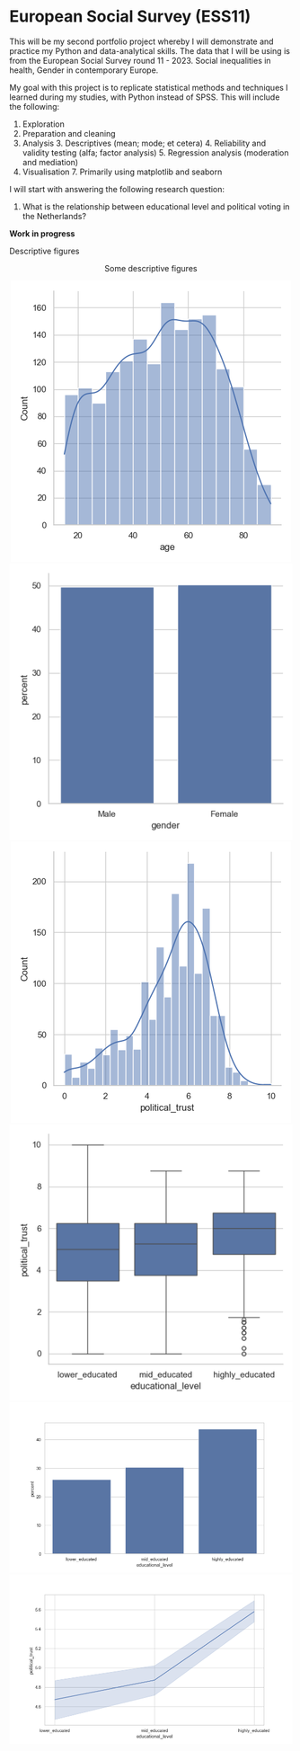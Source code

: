 # European Social Survey (ESS11)
This will be my second portfolio project whereby I will demonstrate and practice my Python and data-analytical skills.
The data that I will be using is from the European Social Survey round 11 - 2023. Social inequalities in health, Gender in contemporary Europe.

My goal with this project is to replicate statistical methods and techniques I learned during my studies, with Python instead of SPSS.
This will include the following:
1. Exploration 
2. Preparation and cleaning
2. Analysis
   3. Descriptives (mean; mode; et cetera)
   4. Reliability and validity testing (alfa; factor analysis)
   5. Regression analysis (moderation and mediation)
6. Visualisation
   7. Primarily using matplotlib and seaborn

I will start with answering the following research question:
1. What is the relationship between educational level and political voting in the Netherlands?

**Work in progress**

Descriptive figures

<p align="center">
  Some descriptive figures
</p>

<p align="center">
  <img src="reports/figures/age.png?raw=True" alt="Age" />
  <img src="reports/figures/gender.png?raw=True" alt="Gender" />
   <img src="reports/figures/political_trust.png?raw=True" alt="Political Trust" />
     <img src="reports/figures/education_political_trust.png?raw=True" alt="Political Trust Education" />
  <img src="reports/figures/educational_level.png?raw=True" alt="Education" />
  <img src="reports/figures/political_trust_line.png?raw=True" alt="Political Trust Line" />
</p>
